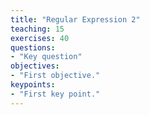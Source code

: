 ```yaml
---
title: "Regular Expression 2"
teaching: 15
exercises: 40
questions:
- "Key question"
objectives:
- "First objective."
keypoints:
- "First key point."
---
```

